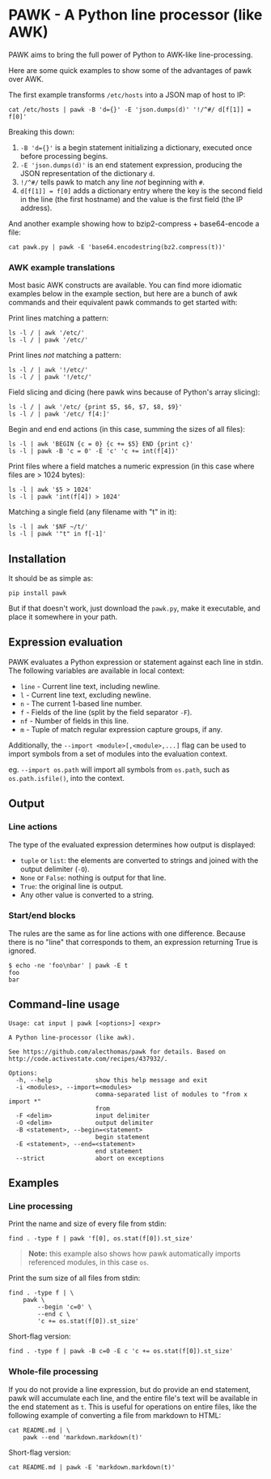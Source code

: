 # PAWK - A Python line processor (like AWK)

PAWK aims to bring the full power of Python to AWK-like line-processing.

Here are some quick examples to show some of the advantages of pawk over AWK.

The first example transforms `/etc/hosts` into a JSON map of host to IP:

	cat /etc/hosts | pawk -B 'd={}' -E 'json.dumps(d)' '!/^#/ d[f[1]] = f[0]'

Breaking this down:

1. `-B 'd={}'` is a begin statement initializing a dictionary, executed once before processing begins.
2. `-E 'json.dumps(d)'` is an end statement expression, producing the JSON representation of the dictionary `d`.
3. `!/^#/` tells pawk to match any line *not* beginning with `#`.
4. `d[f[1]] = f[0]` adds a dictionary entry where the key is the second field in the line (the first hostname) and the value is the first field (the IP address).

And another example showing how to bzip2-compress + base64-encode a file:

	cat pawk.py | pawk -E 'base64.encodestring(bz2.compress(t))'

### AWK example translations

Most basic AWK constructs are available. You can find more idiomatic examples below in the example section, but here are a bunch of awk commands and their equivalent pawk commands to get started with:

Print lines matching a pattern:

	ls -l / | awk '/etc/'
	ls -l / | pawk '/etc/'

Print lines *not* matching a pattern:

	ls -l / | awk '!/etc/'
	ls -l / | pawk '!/etc/'

Field slicing and dicing (here pawk wins because of Python's array slicing):

	ls -l / | awk '/etc/ {print $5, $6, $7, $8, $9}'
	ls -l / | pawk '/etc/ f[4:]'

Begin and end end actions (in this case, summing the sizes of all files):

	ls -l | awk 'BEGIN {c = 0} {c += $5} END {print c}'
	ls -l | pawk -B 'c = 0' -E 'c' 'c += int(f[4])'

Print files where a field matches a numeric expression (in this case where files are > 1024 bytes):

	ls -l | awk '$5 > 1024'
	ls -l | pawk 'int(f[4]) > 1024'

Matching a single field (any filename with "t" in it):

	ls -l | awk '$NF ~/t/'
	ls -l | pawk '"t" in f[-1]'

## Installation

It should be as simple as:

```
pip install pawk
```

But if that doesn't work, just download the `pawk.py`, make it executable, and place it somewhere in your path.

## Expression evaluation

PAWK evaluates a Python expression or statement against each line in stdin. The following variables are available in local context:

- `line` - Current line text, including newline.
- `l` - Current line text, excluding newline.
- `n` - The current 1-based line number.
- `f` - Fields of the line (split by the field separator `-F`).
- `nf` - Number of fields in this line.
- `m` - Tuple of match regular expression capture groups, if any.

Additionally, the `--import <module>[,<module>,...]` flag can be used to import symbols from a set of modules into the evaluation context.

eg. `--import os.path` will import all symbols from `os.path`, such as `os.path.isfile()`, into the context.

## Output

### Line actions

The type of the evaluated expression determines how output is displayed:

- `tuple` or `list`: the elements are converted to strings and joined with the output delimiter (`-O`).
- `None` or `False`: nothing is output for that line.
- `True`: the original line is output.
- Any other value is converted to a string.

### Start/end blocks

The rules are the same as for line actions with one difference.  Because there is no "line" that corresponds to them, an expression returning True is ignored.

	$ echo -ne 'foo\nbar' | pawk -E t
    foo
    bar


## Command-line usage

```
Usage: cat input | pawk [<options>] <expr>

A Python line-processor (like awk).

See https://github.com/alecthomas/pawk for details. Based on
http://code.activestate.com/recipes/437932/.

Options:
  -h, --help            show this help message and exit
  -i <modules>, --import=<modules>
                        comma-separated list of modules to "from x import *"
                        from
  -F <delim>            input delimiter
  -O <delim>            output delimiter
  -B <statement>, --begin=<statement>
                        begin statement
  -E <statement>, --end=<statement>
                        end statement
  --strict              abort on exceptions
```

## Examples

### Line processing

Print the name and size of every file from stdin:

	find . -type f | pawk 'f[0], os.stat(f[0]).st_size'

> **Note:** this example also shows how pawk automatically imports referenced modules, in this case `os`.

Print the sum size of all files from stdin:

	find . -type f | \
		pawk \
			--begin 'c=0' \
			--end c \
			'c += os.stat(f[0]).st_size'

Short-flag version:

	find . -type f | pawk -B c=0 -E c 'c += os.stat(f[0]).st_size'


### Whole-file processing

If you do not provide a line expression, but do provide an end statement, pawk will accumulate each line, and the entire file's text will be available in the end statement as `t`. This is useful for operations on entire files, like the following example of converting a file from markdown to HTML:

	cat README.md | \
		pawk --end 'markdown.markdown(t)'

Short-flag version:

	cat README.md | pawk -E 'markdown.markdown(t)'

